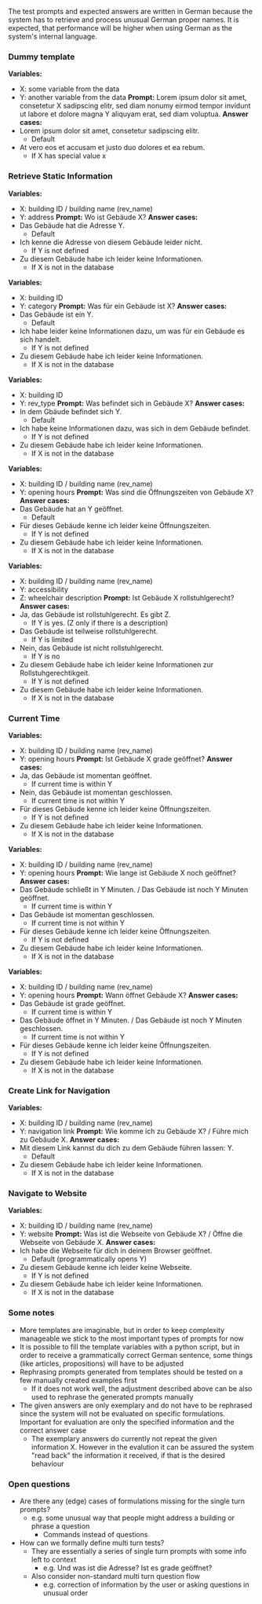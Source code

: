 The test prompts and expected answers are written in German because the system has to retrieve and process unusual German proper names. It is expected, that performance will be higher when using German as the system's internal language.

### Dummy template

**Variables:**
- X: some variable from the data
- Y: another variable from the data
**Prompt:** Lorem ipsum dolor sit amet, consetetur X sadipscing elitr, sed diam nonumy eirmod tempor invidunt ut labore et dolore magna Y aliquyam erat, sed diam voluptua.
**Answer cases:**
- Lorem ipsum dolor sit amet, consetetur sadipscing elitr.
	- Default
- At vero eos et accusam et justo duo dolores et ea rebum.
	- If X has special value x

### Retrieve Static Information

**Variables:**
- X: building ID / building name (rev_name)
- Y: address
**Prompt:** Wo ist Gebäude X?
**Answer cases:**
- Das Gebäude hat die Adresse Y.
	- Default
- Ich kenne die Adresse von diesem Gebäude leider nicht.
	- If Y is not defined
- Zu diesem Gebäude habe ich leider keine Informationen.
	- If X is not in the database

**Variables:**
- X: building ID
- Y: category
**Prompt:** Was für ein Gebäude ist X?
**Answer cases:**
- Das Gebäude ist ein Y.
	- Default
- Ich habe leider keine Informationen dazu, um was für ein Gebäude es sich handelt.
	- If Y is not defined
- Zu diesem Gebäude habe ich leider keine Informationen.
	- If X is not in the database

**Variables:**
- X: building ID
- Y: rev_type
**Prompt:** Was befindet sich in Gebäude X?
**Answer cases:**
- In dem Gbäude befindet sich Y.
	- Default
- Ich habe keine Informationen dazu, was sich in dem Gebäude befindet.
	- If Y is not defined
- Zu diesem Gebäude habe ich leider keine Informationen.
	- If X is not in the database

**Variables:**
- X: building ID / building name (rev_name)
- Y: opening hours
**Prompt:** Was sind die Öffnungszeiten von Gebäude X?
**Answer cases:**
- Das Gebäude hat an Y geöffnet.
	- Default
- Für dieses Gebäude kenne ich leider keine Öffnungszeiten.
	- If Y is not defined
- Zu diesem Gebäude habe ich leider keine Informationen.
	- If X is not in the database

**Variables:**
- X: building ID / building name (rev_name)
- Y: accessibility
- Z: wheelchair description
**Prompt:** Ist Gebäude X rollstuhlgerecht?
**Answer cases:**
- Ja, das Gebäude ist rollstuhlgerecht. Es gibt Z.
	- If Y is yes. (Z only if there is a description)
- Das Gebäude ist teilweise rollstuhlgerecht.
	- If Y is limited
- Nein, das Gebäude ist nicht rollstuhlgerecht.
	- If Y is no
- Zu diesem Gebäude habe ich leider keine Informationen zur Rollstuhgerechtikgeit.
	- If Y is not defined
- Zu diesem Gebäude habe ich leider keine Informationen.
	- If X is not in the database

### Current Time

**Variables:**
- X: building ID / building name (rev_name)
- Y: opening hours
**Prompt:** Ist Gebäude X grade geöffnet?
**Answer cases:**
- Ja, das Gebäude ist momentan geöffnet.
	- If current time is within Y
- Nein, das Gebäude ist momentan geschlossen.
	- If current time is not within Y
- Für dieses Gebäude kenne ich leider keine Öffnungszeiten.
	- If Y is not defined
- Zu diesem Gebäude habe ich leider keine Informationen.
	- If X is not in the database

**Variables:**
- X: building ID / building name (rev_name)
- Y: opening hours
**Prompt:** Wie lange ist Gebäude X noch geöffnet?
**Answer cases:**
- Das Gebäude schließt in Y Minuten. / Das Gebäude ist noch Y Minuten geöffnet.
	- If current time is within Y
- Das Gebäude ist momentan geschlossen.
	- If current time is not within Y
- Für dieses Gebäude kenne ich leider keine Öffnungszeiten.
	- If Y is not defined
- Zu diesem Gebäude habe ich leider keine Informationen.
	- If X is not in the database

**Variables:**
- X: building ID / building name (rev_name)
- Y: opening hours
**Prompt:** Wann öffnet Gebäude X?
**Answer cases:**
- Das Gebäude ist grade geöffnet.
	- If current time is within Y
- Das Gebäude öffnet in Y Minuten. / Das Gebäude ist noch Y Minuten geschlossen.
	- If current time is not within Y
- Für dieses Gebäude kenne ich leider keine Öffnungszeiten.
	- If Y is not defined
- Zu diesem Gebäude habe ich leider keine Informationen.
	- If X is not in the database

### Create Link for Navigation

**Variables:**
- X: building ID / building name (rev_name)
- Y: navigation link
**Prompt:** Wie komme ich zu Gebäude X? / Führe mich zu Gebäude X.
**Answer cases:**
- Mit diesem Link kannst du dich zu dem Gebäude führen lassen: Y.
	- Default
- Zu diesem Gebäude habe ich leider keine Informationen.
	- If X is not in the database

### Navigate to Website

**Variables:**
- X: building ID / building name (rev_name)
- Y: website
**Prompt:** Was ist die Webseite von Gebäude X? / Öffne die Webseite von Gebäude X.
**Answer cases:**
- Ich habe die Webseite für dich in deinem Browser geöffnet.
	- Default (programmatically opens Y)
- Zu diesem Gebäude kenne ich leider keine Webseite.
	- If Y is not defined
- Zu diesem Gebäude habe ich leider keine Informationen.
	- If X is not in the database

### Some notes
- More templates are imaginable, but in order to keep complexity manageable we stick to the most important types of prompts for now
- It is possible to fill the template variables with a python script, but in order to receive a grammatically correct German sentence, some things (like articles, propositions) will have to be adjusted
- Rephrasing prompts generated from templates should be tested on a few manually created examples first
	- If it does not work well, the adjustment described above can be also used to rephrase the generated prompts manually
- The given answers are only exemplary and do not have to be rephrased since the system will not be evaluated on specific formulations. Important for evaluation are only the specified information and the correct answer case
	- The exemplary answers do currently not repeat the given information X. However in the evalution it can be assured the system "read back" the information it received, if that is the desired behaviour

### Open questions
- Are there any (edge) cases of formulations missing for the single turn prompts?
	- e.g. some unusual way that people might address a building or phrase a question
		- Commands instead of questions
- How can we formally define multi turn tests?
	- They are essentially a series of single turn prompts with some info left to context
		- e.g. Und was ist die Adresse? Ist es grade geöffnet?
	- Also consider non-standard multi turn question flow
		- e.g. correction of information by the user or asking questions in unusual order
